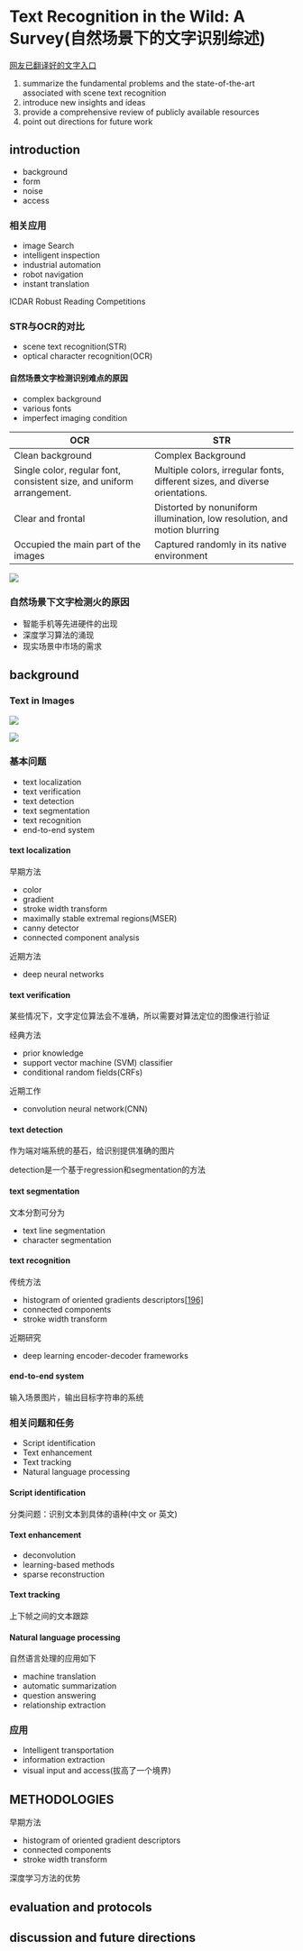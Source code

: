 # Text Recognition in the Wild: A Survey(自然场景下的文字识别综述)

[网友已翻译好的文字入口](https://www.jianshu.com/p/4313b8653492)

1. summarize the fundamental problems and the state-of-the-art associated with scene text recognition
2. introduce  new insights and ideas
3. provide a comprehensive review of publicly available resources
4. point out directions for future work




## introduction

- background
- form
- noise
- access

### 相关应用

- image Search
- intelligent inspection
- industrial automation
- robot navigation
- instant translation

ICDAR Robust Reading Competitions

### STR与OCR的对比

- scene text recognition(STR)
- optical character recognition(OCR)

#### 自然场景文字检测识别难点的原因

- complex background
- various fonts
- imperfect imaging condition

|  OCR   | STR   |
|  ----  | ----  |
| Clean background  | Complex Background |
| Single color, regular font, consistent size, and uniform arrangement.  | Multiple colors, irregular fonts, different sizes, and diverse orientations. |
| Clear and frontal | Distorted by nonuniform illumination, low resolution, and motion blurring|
| Occupied the main part of the images | Captured randomly in its native environment |

![](https://moonstarimg.oss-cn-hangzhou.aliyuncs.com/picgo_img/20210714144658.png)

### 自然场景下文字检测火的原因

- 智能手机等先进硬件的出现
- 深度学习算法的涌现
- 现实场景中市场的需求


## background

### Text in Images

![](https://moonstarimg.oss-cn-hangzhou.aliyuncs.com/picgo_img/20210714154253.png)

![](https://moonstarimg.oss-cn-hangzhou.aliyuncs.com/picgo_img/20210714154357.png)


### 基本问题

- text localization
- text verification
- text detection
- text segmentation
- text recognition
- end-to-end system

#### text localization

早期方法

- color
- gradient
- stroke width transform
- maximally stable extremal regions(MSER)
- canny detector
- connected component analysis

近期方法

- deep neural networks

#### text verification

某些情况下，文字定位算法会不准确，所以需要对算法定位的图像进行验证

经典方法

- prior knowledge
- support vector machine (SVM) classifier
- conditional random fields(CRFs)

近期工作

- convolution neural network(CNN)

#### text detection

作为端对端系统的基石，给识别提供准确的图片

detection是一个基于regression和segmentation的方法

#### text segmentation

文本分割可分为

- text line segmentation
- character segmentation

#### text recognition

传统方法

- histogram of oriented gradients descriptors[[196]](vansin.top)
- connected components
- stroke width transform

近期研究

- deep learning encoder-decoder frameworks
#### end-to-end system


输入场景图片，输出目标字符串的系统


### 相关问题和任务

- Script identification
- Text enhancement
- Text tracking
- Natural language processing

#### Script identification

分类问题：识别文本到具体的语种(中文 or 英文)

#### Text enhancement

- deconvolution
- learning-based methods
- sparse reconstruction

#### Text tracking

上下帧之间的文本跟踪

#### Natural language processing

自然语言处理的应用如下

- machine translation
- automatic summarization
- question answering
- relationship extraction

### 应用

- Intelligent transportation
- information extraction
- visual input and access(拔高了一个境界)

## METHODOLOGIES

早期方法

- histogram of oriented gradient descriptors
- connected components
- stroke width transform

深度学习方法的优势

## evaluation and protocols




## discussion and future directions